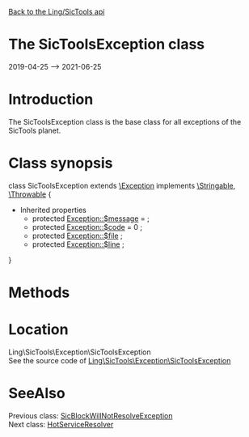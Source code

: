 [Back to the Ling/SicTools api](https://github.com/lingtalfi/SicTools/blob/master/doc/api/Ling/SicTools.md)



The SicToolsException class
================
2019-04-25 --> 2021-06-25






Introduction
============

The SicToolsException class is the base class for all exceptions of the SicTools planet.



Class synopsis
==============


class <span class="pl-k">SicToolsException</span> extends [\Exception](http://php.net/manual/en/class.exception.php) implements [\Stringable](https://wiki.php.net/rfc/stringable), [\Throwable](http://php.net/manual/en/class.throwable.php) {

- Inherited properties
    - protected  [Exception::$message](#property-message) =  ;
    - protected  [Exception::$code](#property-code) = 0 ;
    - protected  [Exception::$file](#property-file) ;
    - protected  [Exception::$line](#property-line) ;

}






Methods
==============






Location
=============
Ling\SicTools\Exception\SicToolsException<br>
See the source code of [Ling\SicTools\Exception\SicToolsException](https://github.com/lingtalfi/SicTools/blob/master/Exception/SicToolsException.php)



SeeAlso
==============
Previous class: [SicBlockWillNotResolveException](https://github.com/lingtalfi/SicTools/blob/master/doc/api/Ling/SicTools/Exception/SicBlockWillNotResolveException.md)<br>Next class: [HotServiceResolver](https://github.com/lingtalfi/SicTools/blob/master/doc/api/Ling/SicTools/HotServiceResolver.md)<br>
